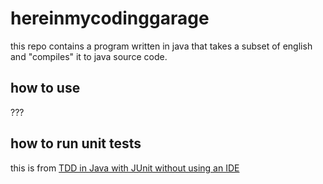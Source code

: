 # hereinmycodinggarage
this repo contains a program written in java that takes a subset of english and "compiles" it to java source code.
## how to use
???
## how to run unit tests
this is from [TDD in Java with JUnit without using an IDE](https://medium.com/@pelensky/java-tdd-with-junit-without-using-an-ide-cd24d38adff)
